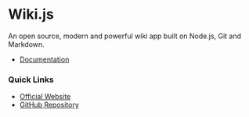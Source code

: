<!-- TITLE: WikiJS Documentation -->
<!-- SUBTITLE: Documentation for all Requarks projects. -->

# Wiki.js
An open source, modern and powerful wiki app built on Node.js, Git and Markdown.

- [Documentation](wiki)

### Quick Links

- [Official Website](https://wiki.requarks.io)
- [GitHub Repository](https://github.com/Requarks/wiki)
